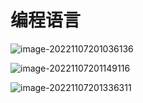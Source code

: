 # 编程语言

![image-20221107201036136](C:/Users/zqs/AppData/Roaming/Typora/typora-user-images/image-20221107201036136.png)

![image-20221107201149116](C:/Users/zqs/AppData/Roaming/Typora/typora-user-images/image-20221107201149116.png)

![image-20221107201336311](C:/Users/zqs/AppData/Roaming/Typora/typora-user-images/image-20221107201336311.png)